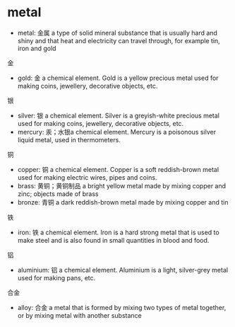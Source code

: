 # metal

- metal: 金属 a type of solid mineral substance that is usually hard and shiny and that heat and electricity can travel through, for example tin, iron and gold

金

- gold: 金 a chemical element. Gold is a yellow precious metal used for making coins, jewellery, decorative objects, etc.

银

- silver: 银 a chemical element. Silver is a greyish-white precious metal used for making coins, jewellery, decorative objects, etc.
- mercury: 汞；水银a chemical element. Mercury is a poisonous silver liquid metal, used in thermometers.

铜

- copper: 铜 a chemical element. Copper is a soft reddish-brown metal used for making electric wires, pipes and coins.
- brass: 黄铜；黄铜制品 a bright yellow metal made by mixing copper and zinc; objects made of brass
- bronze: 青铜 a dark reddish-brown metal made by mixing copper and tin

铁

- iron: 铁 a chemical element. Iron is a hard strong metal that is used to make steel and is also found in small quantities in blood and food.

铝

- aluminium: 铝 a chemical element. Aluminium is a light, silver-grey metal used for making pans, etc.

合金

- alloy: 合金 a metal that is formed by mixing two types of metal together, or by mixing metal with another substance
